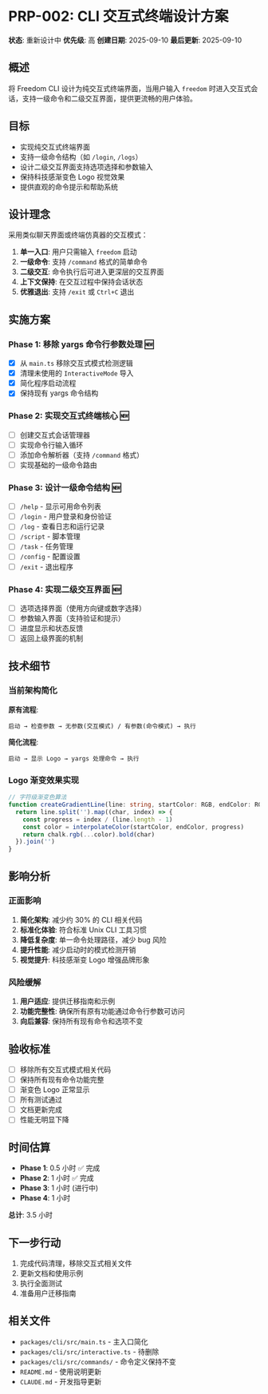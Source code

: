 # PRP-002: CLI 交互式终端设计方案

**状态**: 重新设计中
**优先级**: 高
**创建日期**: 2025-09-10
**最后更新**: 2025-09-10

## 概述

将 Freedom CLI 设计为纯交互式终端界面，当用户输入 `freedom` 时进入交互式会话，支持一级命令和二级交互界面，提供更流畅的用户体验。

## 目标

- 实现纯交互式终端界面
- 支持一级命令结构（如 `/login`, `/logs`）
- 设计二级交互界面支持选项选择和参数输入
- 保持科技感渐变色 Logo 视觉效果
- 提供直观的命令提示和帮助系统

## 设计理念

采用类似聊天界面或终端仿真器的交互模式：
1. **单一入口**: 用户只需输入 `freedom` 启动
2. **一级命令**: 支持 `/command` 格式的简单命令
3. **二级交互**: 命令执行后可进入更深层的交互界面
4. **上下文保持**: 在交互过程中保持会话状态
5. **优雅退出**: 支持 `/exit` 或 `Ctrl+C` 退出

## 实施方案

### Phase 1: 移除 yargs 命令行参数处理 🆕

- [x] 从 `main.ts` 移除交互式模式检测逻辑
- [x] 清理未使用的 `InteractiveMode` 导入
- [x] 简化程序启动流程
- [x] 保持现有 yargs 命令结构

### Phase 2: 实现交互式终端核心 🆕

- [ ] 创建交互式会话管理器
- [ ] 实现命令行输入循环
- [ ] 添加命令解析器（支持 `/command` 格式）
- [ ] 实现基础的一级命令路由

### Phase 3: 设计一级命令结构 🆕

- [ ] `/help` - 显示可用命令列表
- [ ] `/login` - 用户登录和身份验证
- [ ] `/log` - 查看日志和运行记录
- [ ] `/script` - 脚本管理
- [ ] `/task` - 任务管理
- [ ] `/config` - 配置设置
- [ ] `/exit` - 退出程序

### Phase 4: 实现二级交互界面 🆕

- [ ] 选项选择界面（使用方向键或数字选择）
- [ ] 参数输入界面（支持验证和提示）
- [ ] 进度显示和状态反馈
- [ ] 返回上级界面的机制

## 技术细节

### 当前架构简化

**原有流程**:
```
启动 → 检查参数 → 无参数(交互模式) / 有参数(命令模式) → 执行
```

**简化流程**:
```
启动 → 显示 Logo → yargs 处理命令 → 执行
```

### Logo 渐变效果实现

```typescript
// 字符级渐变色算法
function createGradientLine(line: string, startColor: RGB, endColor: RGB): string {
  return line.split('').map((char, index) => {
    const progress = index / (line.length - 1)
    const color = interpolateColor(startColor, endColor, progress)
    return chalk.rgb(...color).bold(char)
  }).join('')
}
```

## 影响分析

### 正面影响

1. **简化架构**: 减少约 30% 的 CLI 相关代码
2. **标准化体验**: 符合标准 Unix CLI 工具习惯
3. **降低复杂度**: 单一命令处理路径，减少 bug 风险
4. **提升性能**: 减少启动时的模式检测开销
5. **视觉提升**: 科技感渐变 Logo 增强品牌形象

### 风险缓解

1. **用户适应**: 提供迁移指南和示例
2. **功能完整性**: 确保所有原有功能通过命令行参数可访问
3. **向后兼容**: 保持所有现有命令和选项不变

## 验收标准

- [ ] 移除所有交互式模式相关代码
- [ ] 保持所有现有命令功能完整
- [ ] 渐变色 Logo 正常显示
- [ ] 所有测试通过
- [ ] 文档更新完成
- [ ] 性能无明显下降

## 时间估算

- **Phase 1**: 0.5 小时 ✅ 完成
- **Phase 2**: 1 小时 ✅ 完成
- **Phase 3**: 1 小时 (进行中)
- **Phase 4**: 1 小时

**总计**: 3.5 小时

## 下一步行动

1. 完成代码清理，移除交互式相关文件
2. 更新文档和使用示例
3. 执行全面测试
4. 准备用户迁移指南

## 相关文件

- `packages/cli/src/main.ts` - 主入口简化
- `packages/cli/src/interactive.ts` - 待删除
- `packages/cli/src/commands/` - 命令定义保持不变
- `README.md` - 使用说明更新
- `CLAUDE.md` - 开发指导更新
